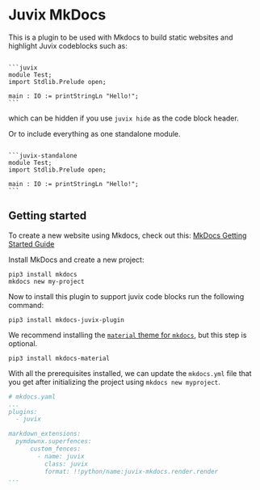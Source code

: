 # Juvix MkDocs

This is a plugin to be used with Mkdocs to build static websites and highlight
Juvix codeblocks such as:

<pre><code>
```juvix
module Test;
import Stdlib.Prelude open;

main : IO := printStringLn "Hello!";
```
</code></pre>

which can be hidden if you use ```juvix hide``` as the code block header. 

Or to include everything as one standalone module.

<pre><code>
```juvix-standalone
module Test;
import Stdlib.Prelude open;

main : IO := printStringLn "Hello!";
```
</code></pre>

## Getting started

To create a new website using Mkdocs, check out this: [MkDocs Getting Started
Guide](https://www.mkdocs.org/getting-started/)

Install MkDocs and create a new project:

```shell
pip3 install mkdocs
mkdocs new my-project
```

Now to install this plugin to support juvix code blocks run the following
command:

```shell
pip3 install mkdocs-juvix-plugin
```

We recommend installing the [`material` theme for
`mkdocs`](https://squidfunk.github.io/mkdocs-material/), but this step is
optional.

```shell
pip3 install mkdocs-material
```

With all the prerequisites installed, we can update the `mkdocs.yml` file that
you get after initializing the project using `mkdocs new myproject`.

```yaml
# mkdocs.yaml
...
plugins:
  - juvix

markdown_extensions:
  pymdownx.superfences:
      custom_fences:
        - name: juvix
          class: juvix
          format: !!python/name:juvix-mkdocs.render.render
...
```